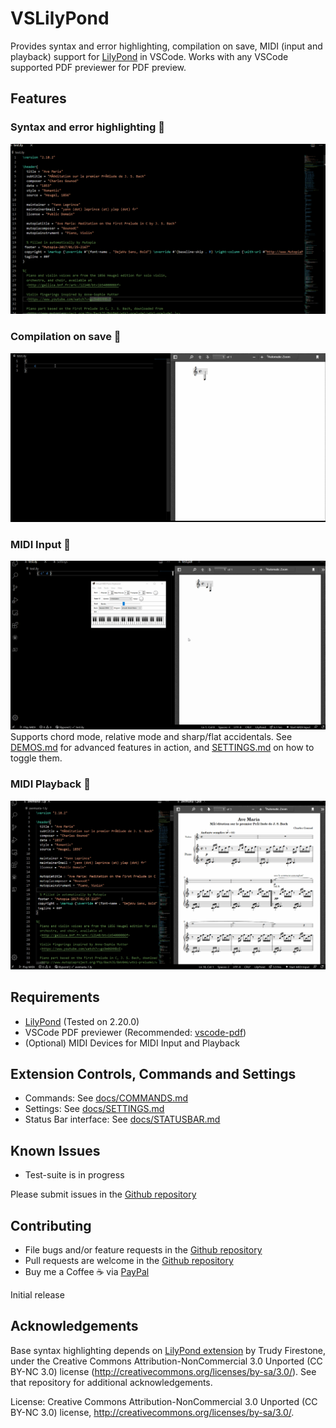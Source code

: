 # VSLilyPond

Provides syntax and error highlighting, compilation on save, MIDI (input and playback) support for [LilyPond](http://lilypond.org/) in VSCode. Works with any VSCode supported PDF previewer for PDF preview.

## Features

### Syntax and error highlighting 📜 
![Syntax and error highlighting](./docs/assets/gifs/syntaxHighlighting.gif)

### Compilation on save 💾
![Compilation on save](./docs/assets/gifs/compileSave.gif)

### MIDI Input 🎹
![MIDI Input](./docs/assets/gifs/midiInput.gif)
Supports chord mode, relative mode and sharp/flat accidentals. See [DEMOS.md](./docs/DEMOS.md) for advanced features in action, and [SETTINGS.md](./docs/SETTINGS.md) on how to toggle them.

### MIDI Playback 🎼

![MIDI Playback](./docs/assets/gifs/midiPlayback.gif)

## Requirements

* [LilyPond](http://lilypond.org/) (Tested on 2.20.0)
* VSCode PDF previewer (Recommended: [vscode-pdf](https://marketplace.visualstudio.com/items?itemName=tomoki1207.pdf))
* (Optional) MIDI Devices for MIDI Input and Playback

## Extension Controls, Commands and Settings

* Commands: See [docs/COMMANDS.md](docs/COMMANDS.md)
* Settings: See [docs/SETTINGS.md](docs/SETTINGS.md)
* Status Bar interface: See [docs/STATUSBAR.md](docs/STATUSBAR.md)

## Known Issues
* Test-suite is in progress

Please submit issues in the [Github repository](https://github.com/lhl2617/VSLilyPond)


## Contributing

* File bugs and/or feature requests in the [Github repository](https://github.com/lhl2617/VSLilyPond)
* Pull requests are welcome in the [Github repository](https://github.com/lhl2617/VSLilyPond)
* Buy me a Coffee ☕️ via [PayPal](https://paypal.me/lhl2617)

Initial release

## Acknowledgements
Base syntax highlighting depends on [LilyPond extension](https://marketplace.visualstudio.com/items?itemName=truefire.lilypond) by Trudy Firestone, under the Creative Commons Attribution-NonCommercial 3.0 Unported (CC BY-NC 3.0) license (http://creativecommons.org/licenses/by-sa/3.0/). See that repository for additional acknowledgements.

License: Creative Commons Attribution-NonCommercial 3.0 Unported (CC BY-NC 3.0) license, http://creativecommons.org/licenses/by-sa/3.0/.